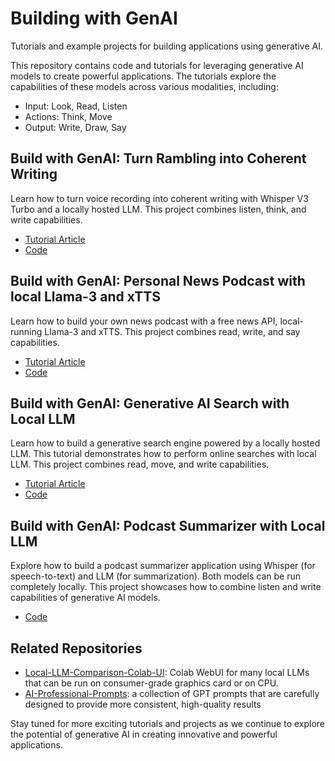 # Building with GenAI
Tutorials and example projects for building applications using generative AI.

This repository contains code and tutorials for leveraging generative AI models to create powerful applications. The tutorials explore the capabilities of these models across various modalities, including:

- Input: Look, Read, Listen 
- Actions: Think, Move 
- Output: Write, Draw, Say

## Build with GenAI: Turn Rambling into Coherent Writing
Learn how to turn voice recording into coherent writing with Whisper V3 Turbo and a locally hosted LLM. This project combines listen, think, and write capabilities.

- [Tutorial Article](https://medium.com/design-bootcamp/build-with-genai-turn-rambling-into-writing-with-whisper-and-local-llm-394e8dd5b83f)
- [Code](https://github.com/Troyanovsky/Building-with-GenAI/blob/main/tutorial_voice_notes.ipynb)

## Build with GenAI: Personal News Podcast with local Llama-3 and xTTS
Learn how to build your own news podcast with a free news API, local-running Llama-3 and xTTS. This project combines read, write, and say capabilities.

- [Tutorial Article](https://medium.com/gitconnected/build-with-genai-personal-news-podcast-with-local-llama-3-xtts-ba89f11a5275)
- [Code](https://github.com/Troyanovsky/Building-with-GenAI/blob/main/tutorial_personal_podcast.ipynb)

## Build with GenAI: Generative AI Search with Local LLM
Learn how to build a generative search engine powered by a locally hosted LLM. This tutorial demonstrates how to perform online searches with local LLM. This project combines read, move, and write capabilities. 

- [Tutorial Article](https://medium.com/design-bootcamp/build-with-genai-generative-search-with-local-llm-342eb5a5037a)
- [Code](https://github.com/Troyanovsky/Building-with-GenAI/blob/main/tutorial_generative_ai_search.ipynb)

## Build with GenAI: Podcast Summarizer with Local LLM
Explore how to build a podcast summarizer application using Whisper (for speech-to-text) and LLM (for summarization). Both models can be run completely locally. This project showcases how to combine listen and write capabilities of generative AI models.

- [Code](https://github.com/Troyanovsky/Building-with-GenAI/blob/main/tutorial_podcast_summary.ipynb)

## Related Repositories

- [Local-LLM-Comparison-Colab-UI](https://github.com/Troyanovsky/Local-LLM-Comparison-Colab-UI): Colab WebUI for many local LLMs that can be run on consumer-grade graphics card or on CPU.
- [AI-Professional-Prompts](https://github.com/Troyanovsky/AI-Professional-Prompts): a collection of GPT prompts that are carefully designed to provide more consistent, high-quality results

Stay tuned for more exciting tutorials and projects as we continue to explore the potential of generative AI in creating innovative and powerful applications.

